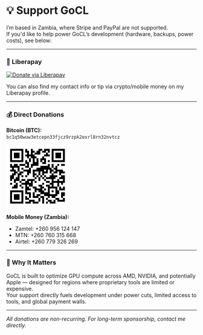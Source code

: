 # 💡 Support GoCL

I’m based in Zambia, where Stripe and PayPal are not supported.  
If you'd like to help power GoCL’s development (hardware, backups, power costs), see below:

---

### 🔗 Liberapay
[![Donate via Liberapay](https://liberapay.com/thee3rdplayer/widget.svg)](https://liberapay.com/thee3rdplayer/)

You can also find my contact info or tip via crypto/mobile money on my Liberapay profile.

---

### 💰 Direct Donations

**Bitcoin (BTC):**  
`bc1q50wuw3etcepn33fjcz9rzpk2exrl8rn32nvtcz`  

![BTC QR Code](./donate/btc-qr.png)

**Mobile Money (Zambia):**  
- Zamtel: +260 956 124 147  
- MTN: +260 760 315 668  
- Airtel: +260 779 326 269  

---

### 💬 Why It Matters

GoCL is built to optimize GPU compute across AMD, NVIDIA, and potentially Apple — designed for regions where proprietary tools are limited or expensive.  
Your support directly fuels development under power cuts, limited access to tools, and global payment walls.

---

*All donations are non-recurring. For long-term sponsorship, contact me directly.*
